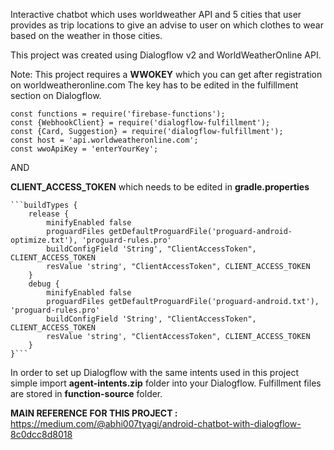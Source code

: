 Interactive chatbot which uses worldweather API and 5 cities that user provides as trip locations to give an advise to user on which clothes to wear based on the weather in those cities.

This project was created using Dialogflow v2 and WorldWeatherOnline API.

Note: This project requires a **WWOKEY** which you can get after registration on worldweatheronline.com
The key has to be edited in the fulfillment section on Dialogflow.

```const http = require('http');
const functions = require('firebase-functions');
const {WebhookClient} = require('dialogflow-fulfillment');
const {Card, Suggestion} = require('dialogflow-fulfillment');
const host = 'api.worldweatheronline.com';
const wwoApiKey = 'enterYourKey';
```

AND

**CLIENT_ACCESS_TOKEN** which needs to be edited in **gradle.properties**

    ```buildTypes {
        release {
            minifyEnabled false
            proguardFiles getDefaultProguardFile('proguard-android-optimize.txt'), 'proguard-rules.pro'
            buildConfigField 'String', "ClientAccessToken", CLIENT_ACCESS_TOKEN
            resValue 'string', "ClientAccessToken", CLIENT_ACCESS_TOKEN
        }
        debug {
            minifyEnabled false
            proguardFiles getDefaultProguardFile('proguard-android.txt'), 'proguard-rules.pro'
            buildConfigField 'String', "ClientAccessToken", CLIENT_ACCESS_TOKEN
            resValue 'string', "ClientAccessToken", CLIENT_ACCESS_TOKEN
        }
    }```

In order to set up Dialogflow with the same intents used in this project simple import **agent-intents.zip** folder into your Dialogflow.
Fulfillment files are stored in **function-source** folder.

**MAIN REFERENCE FOR THIS PROJECT :**
https://medium.com/@abhi007tyagi/android-chatbot-with-dialogflow-8c0dcc8d8018
